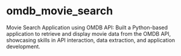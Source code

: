 # omdb_movie_search
Movie Search Application using OMDB API: Built a Python-based application to retrieve and display movie data from the OMDB API, showcasing skills in API interaction, data extraction, and application development.
